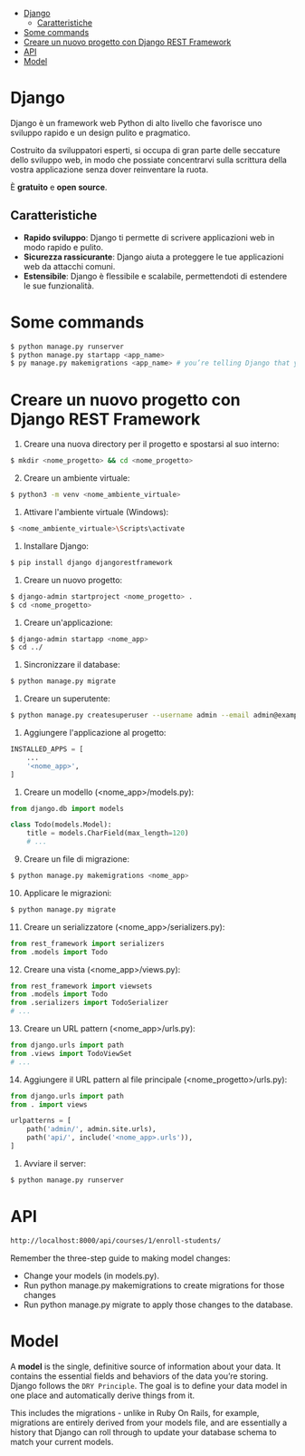 - [Django](#django)
  - [Caratteristiche](#caratteristiche)
- [Some commands](#some-commands)
- [Creare un nuovo progetto con Django REST Framework](#creare-un-nuovo-progetto-con-django-rest-framework)
- [API](#api)
- [Model](#model)

# Django

Django è un framework web Python di alto livello che favorisce uno sviluppo rapido e un design pulito e pragmatico.

Costruito da sviluppatori esperti, si occupa di gran parte delle seccature dello sviluppo web, in modo che possiate concentrarvi sulla scrittura della vostra applicazione senza dover reinventare la ruota.

È **gratuito** e **open source**.

## Caratteristiche

- **Rapido sviluppo**: Django ti permette di scrivere applicazioni web in modo rapido e pulito.
- **Sicurezza rassicurante**: Django aiuta a proteggere le tue applicazioni web da attacchi comuni.
- **Estensibile**: Django è flessibile e scalabile, permettendoti di estendere le sue funzionalità.

# Some commands

```bash
$ python manage.py runserver
$ python manage.py startapp <app_name>
$ py manage.py makemigrations <app_name> # you’re telling Django that you’ve made some changes to your models
```

# Creare un nuovo progetto con Django REST Framework

1. Creare una nuova directory per il progetto e spostarsi al suo interno:
```bash
$ mkdir <nome_progetto> && cd <nome_progetto>
```
2. Creare un ambiente virtuale:
```bash
$ python3 -m venv <nome_ambiente_virtuale>
```
1. Attivare l'ambiente virtuale (Windows):
```bash
$ <nome_ambiente_virtuale>\Scripts\activate
```
1. Installare Django:
```bash
$ pip install django djangorestframework
```
1. Creare un nuovo progetto:
```bash
$ django-admin startproject <nome_progetto> .
$ cd <nome_progetto>
```
1. Creare un'applicazione:
```bash
$ django-admin startapp <nome_app>
$ cd ../
```
1. Sincronizzare il database:
```bash
$ python manage.py migrate
```
1. Creare un superutente:
```bash
$ python manage.py createsuperuser --username admin --email admin@example.com
```
1. Aggiungere l'applicazione al progetto:
```python
INSTALLED_APPS = [
    ...
    '<nome_app>',
]
```
1. Creare un modello (<nome_app>/models.py):
```python
from django.db import models

class Todo(models.Model):
    title = models.CharField(max_length=120)
    # ...
```
9. Creare un file di migrazione:
```bash
$ python manage.py makemigrations <nome_app>
```
10. Applicare le migrazioni:
```bash
$ python manage.py migrate
```
11. Creare un serializzatore (<nome_app>/serializers.py):
```python
from rest_framework import serializers
from .models import Todo
```
12. Creare una vista (<nome_app>/views.py):
```python
from rest_framework import viewsets
from .models import Todo
from .serializers import TodoSerializer
# ...
```
13. Creare un URL pattern (<nome_app>/urls.py):
```python
from django.urls import path
from .views import TodoViewSet
# ...
```
14. Aggiungere il URL pattern al file principale (<nome_progetto>/urls.py):
```python
from django.urls import path
from . import views

urlpatterns = [
    path('admin/', admin.site.urls),
    path('api/', include('<nome_app>.urls')),
]
```

1.  Avviare il server:
```bash
$ python manage.py runserver
```

# API 

```bash
http://localhost:8000/api/courses/1/enroll-students/
```


Remember the three-step guide to making model changes:

- Change your models (in models.py).
- Run python manage.py makemigrations to create migrations for those changes
- Run python manage.py migrate to apply those changes to the database.

# Model

A **model** is the single, definitive source of information about your data. It contains the essential fields and behaviors of the data you’re storing. Django follows the `DRY Principle`. The goal is to define your data model in one place and automatically derive things from it.

This includes the migrations - unlike in Ruby On Rails, for example, migrations are entirely derived from your models file, and are essentially a history that Django can roll through to update your database schema to match your current models.
